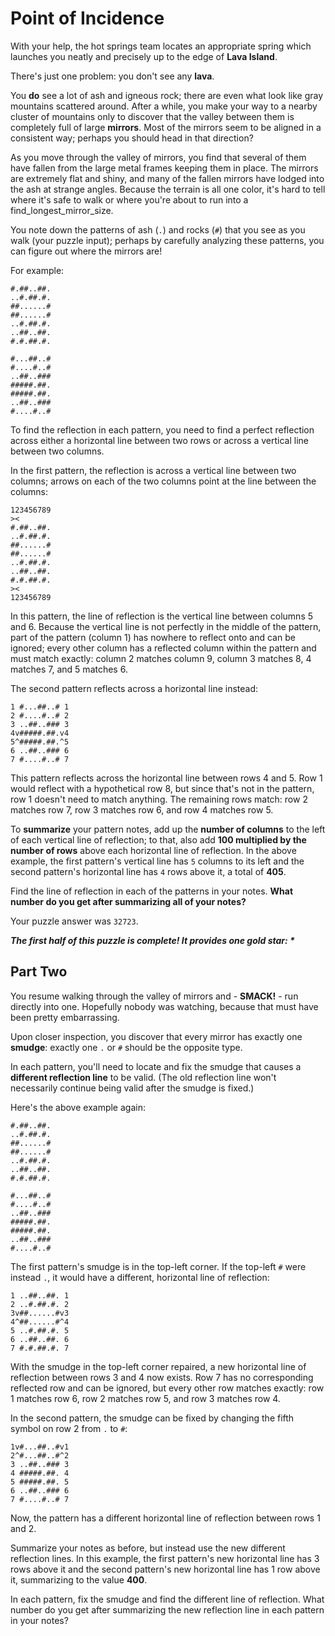 # Point of Incidence

With your help, the hot springs team locates an appropriate spring which launches you neatly and precisely up to the
edge of **Lava Island**.

There's just one problem: you don't see any **lava**.

You **do** see a lot of ash and igneous rock; there are even what look like gray mountains scattered around. After a
while, you make your way to a nearby cluster of mountains only to discover that the valley between them is completely
full of large **mirrors**. Most of the mirrors seem to be aligned in a consistent way; perhaps you should head in that
direction?

As you move through the valley of mirrors, you find that several of them have fallen from the large metal frames keeping
them in place. The mirrors are extremely flat and shiny, and many of the fallen mirrors have lodged into the ash at
strange angles. Because the terrain is all one color, it's hard to tell where it's safe to walk or where you're about to
run into a find_longest_mirror_size.

You note down the patterns of ash (`.`) and rocks (`#`) that you see as you walk (your puzzle input); perhaps by
carefully analyzing these patterns, you can figure out where the mirrors are!

For example:

```
#.##..##.
..#.##.#.
##......#
##......#
..#.##.#.
..##..##.
#.#.##.#.

#...##..#
#....#..#
..##..###
#####.##.
#####.##.
..##..###
#....#..#
```

To find the reflection in each pattern, you need to find a perfect reflection across either a horizontal line between
two rows or across a vertical line between two columns.

In the first pattern, the reflection is across a vertical line between two columns; arrows on each of the two columns
point at the line between the columns:

```
123456789
><
#.##..##.
..#.##.#.
##......#
##......#
..#.##.#.
..##..##.
#.#.##.#.
><
123456789
```

In this pattern, the line of reflection is the vertical line between columns 5 and 6. Because the vertical line is not
perfectly in the middle of the pattern, part of the pattern (column 1) has nowhere to reflect onto and can be ignored;
every other column has a reflected column within the pattern and must match exactly: column 2 matches column 9, column 3
matches 8, 4 matches 7, and 5 matches 6.

The second pattern reflects across a horizontal line instead:

```
1 #...##..# 1
2 #....#..# 2
3 ..##..### 3
4v#####.##.v4
5^#####.##.^5
6 ..##..### 6
7 #....#..# 7
```

This pattern reflects across the horizontal line between rows 4 and 5. Row 1 would reflect with a hypothetical row 8,
but since that's not in the pattern, row 1 doesn't need to match anything. The remaining rows match: row 2 matches row
7, row 3 matches row 6, and row 4 matches row 5.

To **summarize** your pattern notes, add up the **number of columns** to the left of each vertical line of reflection;
to that, also add **100 multiplied by the number of rows** above each horizontal line of reflection. In the above
example, the first pattern's vertical line has `5` columns to its left and the second pattern's horizontal line has `4`
rows above it, a total of **405**.

Find the line of reflection in each of the patterns in your notes. **What number do you get after summarizing all of
your notes?**

Your puzzle answer was `32723`.

*__The first half of this puzzle is complete! It provides one gold star: *__*

## Part Two

You resume walking through the valley of mirrors and - **SMACK!** - run directly into one. Hopefully nobody was
watching, because that must have been pretty embarrassing.

Upon closer inspection, you discover that every mirror has exactly one **smudge**: exactly one `.` or `#` should be the
opposite type.

In each pattern, you'll need to locate and fix the smudge that causes a **different reflection line** to be valid. (The
old reflection line won't necessarily continue being valid after the smudge is fixed.)

Here's the above example again:

```
#.##..##.
..#.##.#.
##......#
##......#
..#.##.#.
..##..##.
#.#.##.#.

#...##..#
#....#..#
..##..###
#####.##.
#####.##.
..##..###
#....#..#
```

The first pattern's smudge is in the top-left corner. If the top-left `#` were instead `.`, it would have a different,
horizontal line of reflection:

```
1 ..##..##. 1
2 ..#.##.#. 2
3v##......#v3
4^##......#^4
5 ..#.##.#. 5
6 ..##..##. 6
7 #.#.##.#. 7
```

With the smudge in the top-left corner repaired, a new horizontal line of reflection between rows 3 and 4 now exists.
Row 7 has no corresponding reflected row and can be ignored, but every other row matches exactly: row 1 matches row 6,
row 2 matches row 5, and row 3 matches row 4.

In the second pattern, the smudge can be fixed by changing the fifth symbol on row 2 from `.` to `#`:

```
1v#...##..#v1
2^#...##..#^2
3 ..##..### 3
4 #####.##. 4
5 #####.##. 5
6 ..##..### 6
7 #....#..# 7
```

Now, the pattern has a different horizontal line of reflection between rows 1 and 2.

Summarize your notes as before, but instead use the new different reflection lines. In this example, the first pattern's
new horizontal line has 3 rows above it and the second pattern's new horizontal line has 1 row above it, summarizing to
the value **400**.

In each pattern, fix the smudge and find the different line of reflection. What number do you get after summarizing the
new reflection line in each pattern in your notes?
